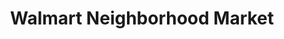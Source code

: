---
title: "Walmart Neighborhood Market"
url: /sarasota/walmart-neighborhood-market-north-tamiami-trail/
shop: Supermarkt
---